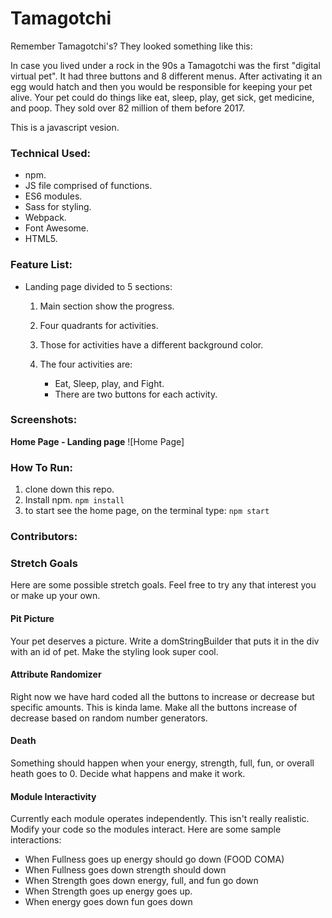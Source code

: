 # Tamagotchi
Remember Tamagotchi's? They looked something like this:



In case you lived under a rock in the 90s a Tamagotchi was the first "digital virtual pet". It had three buttons and 8 different menus. After activating it an egg would hatch and then you would be responsible for keeping your pet alive. Your pet could do things like eat, sleep, play, get sick, get medicine, and poop. They sold over 82 million of them before 2017.

This is a javascript vesion.

### Technical Used:
* npm.
* JS file comprised of functions.
* ES6 modules.
* Sass for styling.
* Webpack.
* Font Awesome.
* HTML5.

### Feature List:
* Landing page divided to 5 sections:

    1. Main section show the progress.
    1. Four quadrants for activities.
    1. Those for activities have a different background color.
    1. The four activities are:
    
        * Eat, Sleep, play, and Fight.
        * There are two buttons for each activity.
    
### Screenshots:
**Home Page - Landing page**
![Home Page]

### How To Run:
1. clone down this repo.
1. Install npm. `npm install`
1. to start see the home page, on the terminal type: `npm start`

### Contributors:

### Stretch Goals
Here are some possible stretch goals. Feel free to try any that interest you or make up your own.
#### Pit Picture
Your pet deserves a picture. Write a domStringBuilder that puts it in the div with an id of pet. Make the styling look super cool.
#### Attribute Randomizer
Right now we have hard coded all the buttons to increase or decrease but specific amounts. This is kinda lame. Make all the buttons increase of decrease based on random number generators.

#### Death
Something should happen when your energy, strength, full, fun, or overall heath goes to 0. Decide what happens and make it work.

#### Module Interactivity
Currently each module operates independently. This isn't really realistic. Modify your code so the modules interact. Here are some sample interactions:

* When Fullness goes up energy should go down (FOOD COMA)
* When Fullness goes down strength should down
* When Strength goes down energy, full, and fun go down
* When Strength goes up energy goes up.
* When energy goes down fun goes down
    